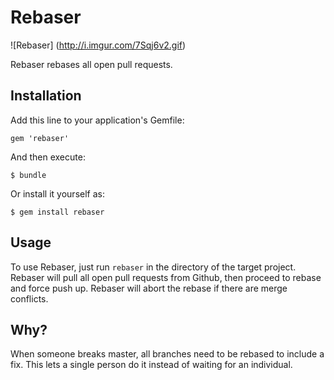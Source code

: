 # Rebaser
![Rebaser]
(http://i.imgur.com/7Sqj6v2.gif)

Rebaser rebases all open pull requests.

## Installation

Add this line to your application's Gemfile:

    gem 'rebaser'

And then execute:

    $ bundle

Or install it yourself as:

    $ gem install rebaser

## Usage

To use Rebaser, just run `rebaser` in the directory of the target project. Rebaser will pull all open pull requests from Github, then proceed to rebase and force push up. Rebaser will abort the rebase if there are merge conflicts.

## Why?

When someone breaks master, all branches need to be rebased to include a fix. This lets a single person do it instead of waiting for an individual.
